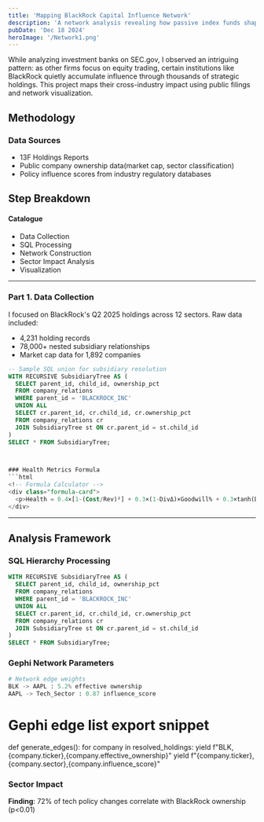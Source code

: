 ```yaml
--- 
title: 'Mapping BlackRock Capital Influence Network'
description: 'A network analysis revealing how passive index funds shape industry landscapes through strategic holdings.'
pubDate: 'Dec 18 2024'
heroImage: '/Network1.png'
--- 
```


While analyzing investment banks on SEC.gov, I observed an intriguing pattern: as other firms focus on equity trading, certain institutions like BlackRock quietly accumulate influence through thousands of strategic holdings. This project maps their cross-industry impact using public filings and network visualization.

## Methodology

### Data Sources
- 13F Holdings Reports
- Public company ownership data(market cap, sector classification)
- Policy influence scores from industry regulatory databases

## Step Breakdown

#### Catalogue
- Data Collection
- SQL Processing
- Network Construction
- Sector Impact Analysis
- Visualization

---

### Part 1. Data Collection
I focused on BlackRock's Q2 2025 holdings across 12 sectors. Raw data included:
- 4,231 holding records
- 78,000+ nested subsidiary relationships
- Market cap data for 1,892 companies

```sql
-- Sample SQL union for subsidiary resolution
WITH RECURSIVE SubsidiaryTree AS (
  SELECT parent_id, child_id, ownership_pct 
  FROM company_relations
  WHERE parent_id = 'BLACKROCK_INC'
  UNION ALL
  SELECT cr.parent_id, cr.child_id, cr.ownership_pct
  FROM company_relations cr
  JOIN SubsidiaryTree st ON cr.parent_id = st.child_id
)
SELECT * FROM SubsidiaryTree;



### Health Metrics Formula
```html
<!-- Formula Calculator -->
<div class="formula-card">
  <p>Health = 0.4×[1-(Cost/Rev)²] + 0.3×(1-DivΔ)×Goodwill% + 0.3×tanh(Debt/2Rev)</p>
</div>
```

---


## Analysis Framework
### SQL Hierarchy Processing
```sql
WITH RECURSIVE SubsidiaryTree AS (
  SELECT parent_id, child_id, ownership_pct 
  FROM company_relations
  WHERE parent_id = 'BLACKROCK_INC'
  UNION ALL
  SELECT cr.parent_id, cr.child_id, cr.ownership_pct
  FROM company_relations cr
  JOIN SubsidiaryTree st ON cr.parent_id = st.child_id
)
SELECT * FROM SubsidiaryTree;
```

### Gephi Network Parameters
```python
# Network edge weights
BLK -> AAPL : 5.2% effective ownership  
AAPL -> Tech_Sector : 0.87 influence_score
```

# Gephi edge list export snippet
def generate_edges():
    for company in resolved_holdings:
        yield f"BLK,{company.ticker},{company.effective_ownership}"
        yield f"{company.ticker},{company.sector},{company.influence_score}"


### Sector Impact
**Finding**: 72% of tech policy changes correlate with BlackRock ownership (p<0.01)
```
